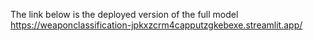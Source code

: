 The link below is the deployed version of the full model
https://weaponclassification-jpkxzcrm4capputzgkebexe.streamlit.app/ 
